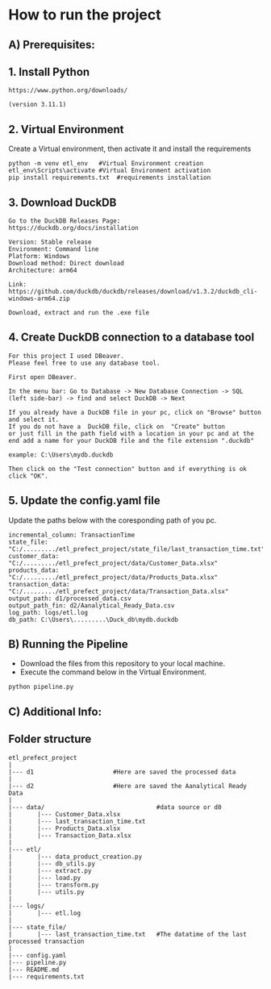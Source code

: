 # **How to run the project**


## **A) Prerequisites:**


## 1. Install Python
```plaintext
https://www.python.org/downloads/

(version 3.11.1)
```


## 2. Virtual Environment
Create a Virtual environment, then activate it and install the requirements
```plaintext
python -m venv etl_env   #Virtual Environment creation
etl_env\Scripts\activate #Virtual Environment activation
pip install requirements.txt  #requirements installation
```



## 3. Download DuckDB  
```plaintext
Go to the DuckDB Releases Page:
https://duckdb.org/docs/installation

Version: Stable release
Environment: Command line
Platform: Windows
Download method: Direct download
Architecture: arm64

Link: https://github.com/duckdb/duckdb/releases/download/v1.3.2/duckdb_cli-windows-arm64.zip

Download, extract and run the .exe file
```

## 4. Create DuckDB connection to a database tool  
```plaintext
For this project I used DBeaver.
Please feel free to use any database tool.

First open DBeaver.

In the menu bar: Go to Database -> New Database Connection -> SQL (left side-bar) -> find and select DuckDB -> Next

If you already have a DuckDB file in your pc, click on "Browse" button and select it.
If you do not have a  DuckDB file, click on  "Create" button 
or just fill in the path field with a location in your pc and at the end add a name for your DuckDB file and the file extension ".duckdb"

example: C:\Users\mydb.duckdb

Then click on the "Test connection" button and if everything is ok click "OK".
```



## 5. Update the config.yaml file
Update the paths below with the coresponding path of you pc.
```plaintext
incremental_column: TransactionTime
state_file: "C:/........./etl_prefect_project/state_file/last_transaction_time.txt"
customer_data: "C:/........./etl_prefect_project/data/Customer_Data.xlsx"
products_data: "C:/........./etl_prefect_project/data/Products_Data.xlsx"
transaction_data: "C:/........./etl_prefect_project/data/Transaction_Data.xlsx"
output_path: d1/processed_data.csv
output_path_fin: d2/Aanalytical_Ready_Data.csv
log_path: logs/etl.log
db_path: C:\Users\.........\Duck_db\mydb.duckdb
```



## **B) Running the Pipeline**
* Download the files from this repository to your local machine.
* Execute the command below in the Virtual Environment.
```plaintext
python pipeline.py
```




## **C) Additional Info:**


## Folder structure

```plaintext
etl_prefect_project
|
|--- d1                      #Here are saved the processed data                                  
|
|--- d2                      #Here are saved the Aanalytical Ready Data
|
|--- data/                               #data source or d0
|       |--- Customer_Data.xlsx
|       |--- last_transaction_time.txt
|       |--- Products_Data.xlsx
|       |--- Transaction_Data.xlsx
|
|--- etl/
|       |--- data_product_creation.py
|       |--- db_utils.py
|       |--- extract.py
|       |--- load.py
|       |--- transform.py
|       |--- utils.py
|
|--- logs/
|       |--- etl.log
|
|--- state_file/
|       |--- last_transaction_time.txt   #The datatime of the last processed transaction
|
|--- config.yaml
|--- pipeline.py
|--- README.md
|--- requirements.txt
```
